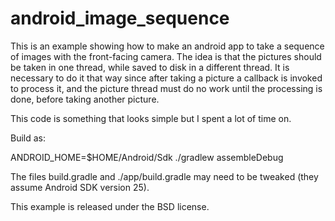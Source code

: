 # android_image_sequence

This is an example showing how to make an android app to take a sequence of images with the front-facing camera. The idea is that the pictures should be taken in one thread, while saved to disk in a different thread. It is necessary to do it that way since after taking a picture a callback is invoked to process it, and the picture thread must do no work until the processing is done, before taking another picture. 

This code is something that looks simple but I spent a lot of time on.

Build as:

  ANDROID_HOME=$HOME/Android/Sdk ./gradlew assembleDebug

The files build.gradle and ./app/build.gradle may need to be tweaked (they assume Android SDK version 25).

This example is released under the BSD license. 
